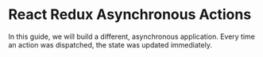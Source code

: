 # React Redux Asynchronous Actions

In this guide, we will build a different, asynchronous application. Every time an action was dispatched, the state was updated immediately.
